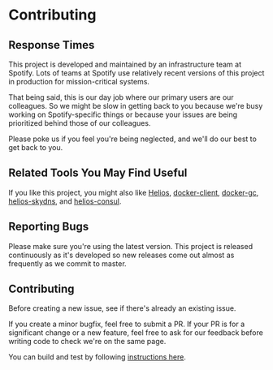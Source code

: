 # Contributing


## Response Times

This project is developed and maintained by an infrastructure team at Spotify. Lots of teams at
Spotify use relatively recent versions of this project in production for mission-critical systems.

That being said, this is our day job where our primary users are our colleagues.
So we might be slow in getting back to you because we're busy working on Spotify-specific things
or because your issues are being prioritized behind those of our colleagues.

Please poke us if you feel you're being neglected, and we'll do our best to get back to you.

## Related Tools You May Find Useful

If you like this project, you might also like [Helios][2], [docker-client][3], [docker-gc][4],
[helios-skydns][5], and [helios-consul][6].

## Reporting Bugs

Please make sure you're using the latest version. This project is
released continuously as it's developed so new releases come out almost as frequently as we
commit to master.

## Contributing

Before creating a new issue, see if there's already an existing issue.

If you create a minor bugfix, feel free to submit a PR.
If your PR is for a significant change or a new feature, feel free to ask for our feedback
before writing code to check we're on the same page.

You can build and test by following [instructions here][1].

  [1]: https://github.com/spotify/docker-maven-plugin#testing
  [2]: https://github.com/spotify/helios
  [3]: https://github.com/spotify/docker-client
  [4]: https://github.com/spotify/docker-gc
  [5]: https://github.com/spotify/helios-skydns
  [6]: https://github.com/spotify/helios-consul
